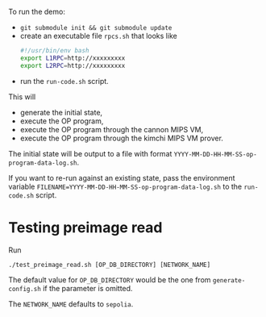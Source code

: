 To run the demo:
* `git submodule init && git submodule update`
* create an executable file `rpcs.sh` that looks like
  ```bash
  #!/usr/bin/env bash
  export L1RPC=http://xxxxxxxxx
  export L2RPC=http://xxxxxxxxx
  ```
* run the `run-code.sh` script.

This will
* generate the initial state,
* execute the OP program,
* execute the OP program through the cannon MIPS VM,
* execute the OP program through the kimchi MIPS VM prover.

The initial state will be output to a file with format `YYYY-MM-DD-HH-MM-SS-op-program-data-log.sh`.

If you want to re-run against an existing state, pass the environment variable `FILENAME=YYYY-MM-DD-HH-MM-SS-op-program-data-log.sh` to the `run-code.sh` script.


# Testing preimage read

Run
```
./test_preimage_read.sh [OP_DB_DIRECTORY] [NETWORK_NAME]
```

The default value for `OP_DB_DIRECTORY` would be the one from
`generate-config.sh` if the parameter is omitted.

The `NETWORK_NAME` defaults to `sepolia`.
